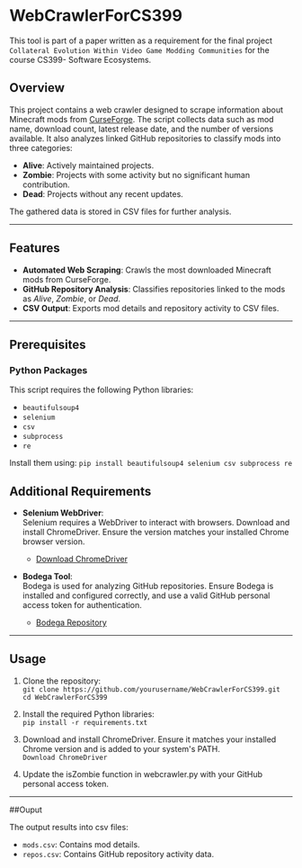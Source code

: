 # WebCrawlerForCS399

This tool is part of a paper written as a requirement for the final project `Collateral Evolution Within Video Game Modding Communities` for the course CS399- Software Ecosystems. 

## Overview
This project contains a web crawler designed to scrape information about Minecraft mods from [CurseForge](https://www.curseforge.com). The script collects data such as mod name, download count, latest release date, and the number of versions available. It also analyzes linked GitHub repositories to classify mods into three categories:
- **Alive**: Actively maintained projects.
- **Zombie**: Projects with some activity but no significant human contribution.
- **Dead**: Projects without any recent updates.

The gathered data is stored in CSV files for further analysis.

---

## Features
- **Automated Web Scraping**: Crawls the most downloaded Minecraft mods from CurseForge.
- **GitHub Repository Analysis**: Classifies repositories linked to the mods as *Alive*, *Zombie*, or *Dead*.
- **CSV Output**: Exports mod details and repository activity to CSV files.

---
## Prerequisites
### Python Packages
This script requires the following Python libraries:
- `beautifulsoup4`
- `selenium`
- `csv`
- `subprocess`
- `re`

Install them using:
`pip install beautifulsoup4 selenium csv subprocess re`

## Additional Requirements
- **Selenium WebDriver**:  
  Selenium requires a WebDriver to interact with browsers. Download and install ChromeDriver. Ensure the version matches your installed Chrome browser version.  
  - [Download ChromeDriver](https://sites.google.com/chromium.org/driver/)

- **Bodega Tool**:  
  Bodega is used for analyzing GitHub repositories. Ensure Bodega is installed and configured correctly, and use a valid GitHub personal access token for authentication.  
  - [Bodega Repository](https://github.com/mehdigolzadeh/BoDeGHa)

---

## Usage
1. Clone the repository:\
   `git clone https://github.com/yourusername/WebCrawlerForCS399.git`\
   `cd WebCrawlerForCS399`

2. Install the required Python libraries:\
  `pip install -r requirements.txt`

3. Download and install ChromeDriver. Ensure it matches your installed Chrome version and is added to your system's PATH.\
   `Download ChromeDriver`

4. Update the isZombie function in webcrawler.py with your GitHub personal access token.

---

##Ouput 

The output results into csv files:
- `mods.csv`: Contains mod details.
- `repos.csv`: Contains GitHub repository activity data.

